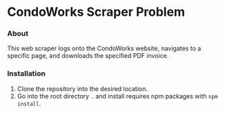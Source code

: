 # CondoWorks Scraper Problem

### About

This web scraper logs onto the CondoWorks website, navigates to a specific page, and downloads the specified PDF invoice.

### Installation

1. Clone the repository into the desired location.
2. Go into the root directory `.` and install requires npm packages with `npm install`.
